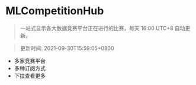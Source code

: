 # MLCompetitionHub

> 一站式显示各大数据竞赛平台正在进行的比赛，每天 16:00 UTC+8 自动更新。
  
> 更新时间: 2021-09-30T15:59:05+0800 

* 多家竞赛平台
* 多种订阅方式
* 下拉查看更多